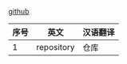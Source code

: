 [github](https://www.github.com)

| 序号 | 英文       | 汉语翻译 |
| ---- | ---------- | -------- |
| 1    | repository | 仓库     |

